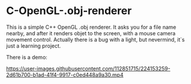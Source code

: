 # C-OpenGL-.obj-renderer

This is a simple C++ OpenGL .obj renderer. It asks you for a file name nearby, and after it renders objet to the screen, with a mouse camera movement control.
Actually there is a bug with a light, but nevermind, it`s just a learning project.


There is a demo:


https://user-images.githubusercontent.com/112851715/224153259-2d61b700-b1ad-41f4-9917-c0ed448a9a30.mp4

